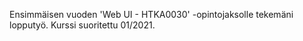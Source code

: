 Ensimmäisen vuoden 'Web UI - HTKA0030' -opintojaksolle tekemäni lopputyö. Kurssi suoritettu 01/2021.
